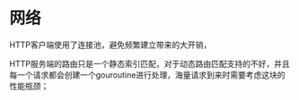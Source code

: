 
# 网络

HTTP客户端使用了连接池，避免频繁建立带来的大开销，

HTTP服务端的路由只是一个静态索引匹配，对于动态路由匹配支持的不好，并且每一个请求都会创建一个gouroutine进行处理，海量请求到来时需要考虑这块的性能瓶颈；
